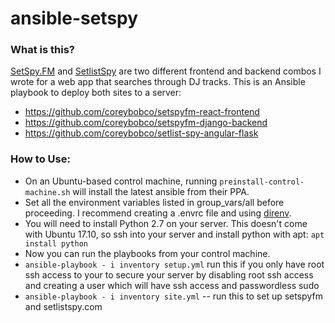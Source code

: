 # ansible-setspy

### What is this?
[SetSpy.FM](http://setspy.fm) and [SetlistSpy](http://setlistspy.com) are two different frontend and backend combos I wrote for a web app that searches through DJ tracks. This is an Ansible playbook to deploy both sites to a server:
- https://github.com/coreybobco/setspyfm-react-frontend
- https://github.com/coreybobco/setspyfm-django-backend
- https://github.com/coreybobco/setlist-spy-angular-flask 

### How to Use:
- On an Ubuntu-based control machine, running `preinstall-control-machine.sh` will install the latest ansible from their PPA.
- Set all the environment variables listed in group_vars/all before proceeding. I recommend creating a .envrc file and using [direnv](https://direnv.net/).
- You will need to install Python 2.7 on your server. This doesn't come with Ubuntu 17.10, so ssh into your server and install python with apt: `apt install python`
- Now you can run the playbooks from your control machine. 
- `ansible-playbook - i inventory setup.yml` run this if you only have root ssh access to your to secure your server by disabling root ssh access and creating a user which will have ssh access and passwordless sudo
- `ansible-playbook - i inventory site.yml` -- run this to set up setspyfm and setlistspy.com